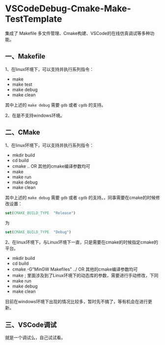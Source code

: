 # VSCodeDebug-Cmake-Make-TestTemplate

集成了 Makefile 多文件管理、Cmake构建、VSCode的在线仿真调试等多种功能。

## 一、Makefile
1、在linux环境下，可以支持并执行系列指令：
 - make
 - make test
 - make debug
 - make clean

其中上述的 `make debug` 需要 `gdb` 或者 `cgdb` 的支持。

2、在是不支持windows环境。

## 二、CMake

1、在linux环境下，可以支持并执行系列指令：
 - mkdir build
 - cd build
 - cmake .. OR 其他的cmake编译参数均可
 - make
 - make run 
 - make debug
 - make clean 

其中上述的 `make debug` 需要 `gdb` 或者 `cgdb` 的支持。，同事需要在cmake的时候修改设置：
```cmake
set(CMAKE_BUILD_TYPE  "Release")
```
为
```cmake
set(CMAKE_BUILD_TYPE  "Debug")
```
2、在linux环境下，与Linux环境下一直，只是需要在cmake的时候指定cmake的平台。
 - mkdir build
 - cd build
 - cmake -G"MinGW Makefiles" ../ OR 其他的cmake编译参数均可
 - make ; 里面涉及到了Linux环境下的动态库的参数，需要进行手动修改，下同
 - make run 
 - make debug
 - make clean 

目前在windows环境下出现的情况比较多，暂时先不搞了，等有机会在进行更新。

## 三、VSCode调试

就是一个调试么，自己试试看。



